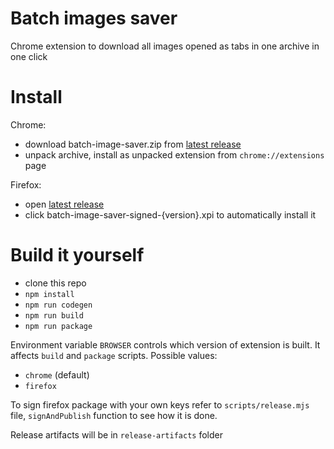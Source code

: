 # Batch images saver

Chrome extension to download all images opened as tabs in one archive in one click

# Install

Chrome:
- download batch-image-saver.zip from [latest release](https://github.com/lerarosalene/batched-img-save/releases/latest/)
- unpack archive, install as unpacked extension from `chrome://extensions` page

Firefox: 
- open [latest release](https://github.com/lerarosalene/batched-img-save/releases/tag/v1.1.3)
- click batch-image-saver-signed-{version}.xpi to automatically install it

# Build it yourself

- clone this repo
- `npm install`
- `npm run codegen`
- `npm run build`
- `npm run package`

Environment variable `BROWSER` controls which version of extension is built. It affects `build` and `package` scripts. Possible values:
- `chrome` (default)
- `firefox`


To sign firefox package with your own keys refer to `scripts/release.mjs` file, `signAndPublish` function to see how it is done.


Release artifacts will be in `release-artifacts` folder
